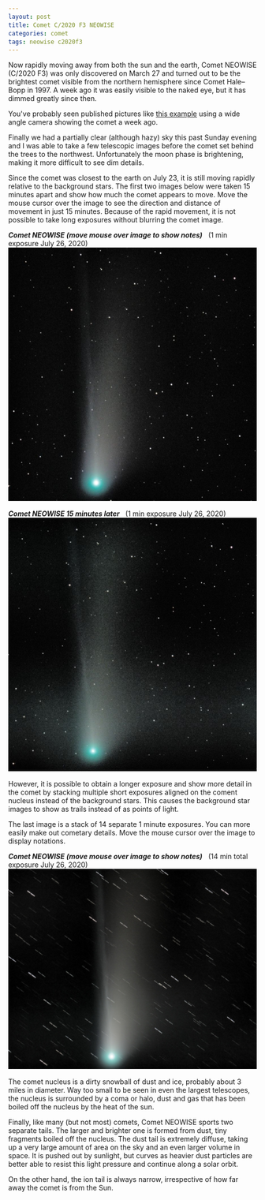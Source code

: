 ```yaml
---
layout: post
title: Comet C/2020 F3 NEOWISE
categories: comet
tags: neowise c2020f3
---
```

Now rapidly moving away from both the sun and the earth, Comet NEOWISE (C/2020 F3) was only discovered on March 27 and turned out to be the brightest comet visible from the northern hemisphere since Comet Hale–Bopp in 1997. A week ago it was easily visible to the naked eye, but it has dimmed greatly since then.

You've probably seen published pictures like [this example](https://apod.nasa.gov/apod/ap200724.html) using a wide angle camera showing the comet a week ago.

Finally we had a partially clear (although hazy) sky this past Sunday evening and I was able to take a few telescopic images before the comet set behind the trees to the northwest. Unfortunately the moon phase is brightening, making it more difficult to see dim details.

Since the comet was closest to the earth on July 23, it is still moving rapidly relative to the  background stars.   The first two images below were taken 15 minutes apart and show how much the comet appears to move. Move the mouse cursor over the image to see the direction and distance of movement in just 15 minutes. Because of the rapid movement, it is not possible to take long exposures without blurring the comet image.

_**Comet NEOWISE    (move mouse over image to show notes)**_&nbsp;&nbsp; (1 min exposure July 26, 2020)<br>
<img src = "/images/c2020f3_2020-07-26T21_54_07_Stack_16bits_20frames_60s_bin25pc.jpg"
alt = "c2020f3"
onmouseover = "this.src='/images/c2020f3_2020-07-26t21_54_07_stack_16bits_20frames_60s_bin25pc_notes.jpg'"
onmouseout = "this.src='/images/c2020f3_2020-07-26T21_54_07_Stack_16bits_20frames_60s_bin25pc.jpg'"
/>

_**Comet NEOWISE 15 minutes later**_&nbsp;&nbsp; (1 min exposure July 26, 2020)<br>
![c2020f3](/images/c2020f3_2020-07-26T22_15_03_Stack_16bits_20frames_60s_bin25pc.jpg)

However, it is possible to obtain a longer exposure and show more detail in the comet by stacking multiple short exposures aligned on the coment nucleus instead of the background stars.  This causes the background star images to show as trails instead of as points of light.

The last image is a stack of 14 separate 1 minute exposures.  You can more easily make out cometary details.  Move the mouse cursor over the image to display notations.

_**Comet NEOWISE    (move mouse over image to show notes)**_&nbsp;&nbsp; (14 min total exposure July 26, 2020)<br>
<img src = "/images/c2020f3_2020-07-26DSSEntropyWeightedAvg_bin25pc+starrtools+gimp.jpg"
alt = "c2020f3"
onmouseover = "this.src='/images/c2020f3_2020-07-26dssentropyweightedavg_bin25pc+starrtools+gimp_notes.jpg'"
onmouseout = "this.src='/images/c2020f3_2020-07-26DSSEntropyWeightedAvg_bin25pc+starrtools+gimp.jpg'"
/>

The comet nucleus is a dirty snowball of dust and ice, probably about 3 miles in diameter.  Way too small to be seen in even the largest telescopes, the nucleus is surrounded by a coma or halo, dust and gas that has been boiled off the nucleus by the heat of the sun.

Finally, like many (but not most) comets, Comet NEOWISE sports two separate tails. The larger and brighter one is formed from dust, tiny fragments boiled off the nucleus. The dust tail is extremely diffuse, taking up a very large amount of area on the sky and an even larger volume in space. It is pushed out by sunlight, but curves as heavier dust particles are better able to resist this light pressure and continue along a solar orbit. 

On the other hand, the ion tail is always narrow, irrespective of how far away the comet is from the Sun. 

